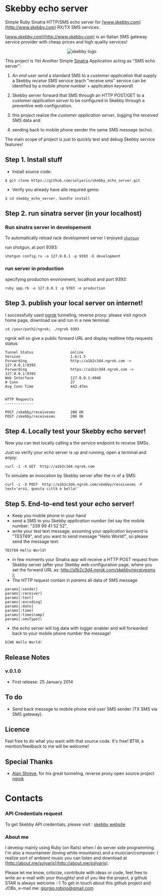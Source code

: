 Skebby echo server
==================

Simple Ruby Sinatra HTTP/SMS echo server for [www.skebby.com](http://www.skebby.com) RX/TX SMS services.


[www.skebby.com](http://www.skebby.com) is an Italian SMS gateway service provider with cheap prices and high quality services! 

<p align="center">
  <img src="http://static.skebby.it/s/i/sms-gratis-business.png" alt="skebby logo">
</p>


This project is Yet Another Simple [Sinatra](http://www.sinatrarb.com/) Application acting as "SMS echo server":

1. An *end user send* a standard SMS to a *customer application* that supply a Skebby *receive SMS* service (each "receive sms" service can be identified by a mobile phone number + application *keyword*)

2. Skebby server forward that SMS through an HTTP POST/GET to a *customer application server* to be configured in Skebby through a preventive web configuration.

3. this project realize the *customer application server*, logging the received SMS data and 

4. sending back to mobile phone sender the same SMS message (echo).


The main scope of project is just to quickly test and debug Skebby service features! 


## Step 1. Install stuff

- Install source code: 

```
$ git clone https://github.com/solyaris/skebby_echo_server.git
```

- Verify you already have alle required gems: 

```
$ cd skebby_echo_server, bundle install
```


## Step 2. run sinatra server (in your localhost)


### Run sinatra server in developement

To automatically reload rack development server I enjoyed [`shotgun`](https://github.com/rtomayko/shotgun)

run shotgun, at port 9393:

```
shotgun config.ru -o 127.0.0.1 -p 9393 -E development
```


### run server in production

specifying production environment, localhost and port 9393:

```
ruby app.rb -o 127.0.0.1 -p 9393 -e production
```

## Step 3. publish your local server on internet!

I successfully used [ngrok](https://ngrok.com/) tunneling, reverse proxy:
please visit ngrock home page, download sw and run in a new terminal:

```
cd /your/path2/ngrok; ./ngrok 9393
```

ngrok will so give a public forward URL and display realtime http requests status:


	Tunnel Status                 online
	Version                       1.6/1.5
	Forwarding                    http://a1b2c3d4.ngrok.com -> 127.0.0.1:9393
	Forwarding                    https://a1b2c3d4.ngrok.com -> 127.0.0.1:9393
	Web Interface                 127.0.0.1:4040
	# Conn                        27
	Avg Conn Time                 443.47ms


	HTTP Requests
	-------------

	POST /skebby/receivesms       200 OK
	POST /skebby/receivesms       200 OK


## Step 4. Locally test your Skebby echo server!

Now you can test locally calling a the service endpoint to receive SMSs.

Just oo verify your echo server is up and running, open a terminal and enjoy:

```
curl -i -X GET  http://a1b2c3d4.ngrok.com
```

To simulate an invocation by Skebby server after the rx of a SMS:
```
curl -i -X POST  http://a1b2c3d4.ngrok.com/skebby/receivesms -F text='orsù, questa città è bella!'
```

## Step 5. End-to-end test your echo server!

- Keep you mobile phone in your hand 
- send a SMS to you Skebby *application number* (let say the mobile number: "339 99 41 52 52", 
- write your test text message; assuming your *application keyword* is "TEST69", and you want to send  message "Hello World!", so please send the message text:

```
TEST69 Hello World!
```

- in few moments your Sinatra app will receive a HTTP POST request from Skebby server 
(after your Skebby web configuration page, where you set the forward URL as: http://a1b2c3d4.ngrok.com/skebby/receivesms );  
- The HTTP request contain in *params* all data of SMS message 

```
params[:sender]
params[:receiver]
params[:text]
params[:encoding]
params[:date]
params[:time]
params[:timestamp]
params[:smsType])
```	

- the echo server will log data with logger enabler and will forwarded back to your mobile phone number the message!

```
ECHO Hello World!
```


## Release Notes


### v.0.1.0
- First release: 25 January 2014


## To do

- Send back message to mobile phone end user SMS sender (TX SMS via SMS gateway). 


## Licence

Feel free to do what you want with that source code. It's free! BTW, a mention/feedback to me will be welcome!


## Special Thanks
- [Alan Shreve](https://github.com/inconshreveable/ngrok), for his great tunneling, reverse proxy open source project [ngrok](https://ngrok.com/)


# Contacts

### API Credentials request
To get Skebby API credentials, please visit : [skebby website](http://www.skebby.com)

### About me
I develop mainly using Ruby (on Rails) when I do server side programming. I'm also a mountaineer (loving white mountains) and a musician/composer: I realize sort of ambient music you can listen and download at [http://about.me/solyaris](http://about.me/solyaris).

Please let me know, criticize, contribute with ideas or code, feel free to write an e-mail with your thoughts! and of you like the project, a github STAR is always welcome :-) To get in touch about this github project and JOBs, e-mail me: [giorgio.robino@gmail.com](mailto:giorgio.robino@gmail.com)
